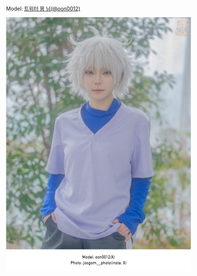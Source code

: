 ﻿---
dddd: 2024.02.18 일페
nickname: 묭
sns_type: x
sns_id: oon0012
---

Model: <a href="https://x.com/oon0012" target="_blank">트위터 묭 님(@oon0012)</a>

![sPxMksFt.jpg](/assets/img/2024/02-18/sPxMksFt.jpg)